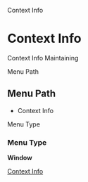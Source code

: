 
Context Info
# Context Info


Context Info Maintaining

Menu Path
## Menu Path



- Context Info

Menu Type
### Menu Type

**Window**


[Context Info](../../functional-guide/window/window-context-info.md)